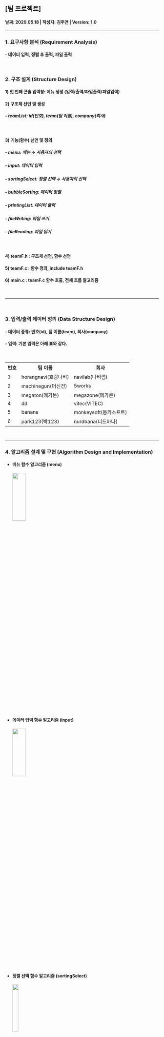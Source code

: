## [팀 프로젝트]
<h4>날짜: 2020.05.18 | 작성자: 김주연 | Version: 1.0 </h4>
<hr>
<h3> 1. 요구사항 분석 (Requirement Analysis) </h3>
<h4>- 데이터 입력, 정렬 후 출력, 파일 출력</h4>
<br>
<h3> 2. 구조 설계 (Structure Design) </h3>
<h4> 1) 첫 번째 콘솔 입력창: 메뉴 생성 (입력/출력/파일출력/파일입력)</h4>

<h4> 2) 구조체 선언 및 생성 </h4>
<h5>- teamList: id(번호), team(팀 이름), company(회사)</h5><br>

<h4> 3) 기능(함수) 선언 및 정의 </h4>
<h5>- menu: 메뉴 → 사용자의 선택 </h5> 
<h5>- input: 데이터 입력</h5> 
<h5>- sortingSelect: 정렬 선택 → 사용자의 선택</h5> 
<h5>- bubbleSorting: 데이터 정렬</h5> 
<h5>- printingList: 데이터 출력</h5>
<h5>- fileWriting: 파일 쓰기</h5> 
<h5>- fileReading: 파일 읽기</h5><br>

<h4> 4) teamF.h : 구조체 선언, 함수 선언 </h4>
<h4> 5) teamF.c : 함수 정의, include teamF.h </h4>
<h4> 6) main.c : teamF.c 함수 호출, 전체 흐름 알고리즘 </h4>
<br>
<hr>
<br>
<h3> 3. 입력/출력 데이터 정의 (Data Structure Design) </h3>
<h4> - 데이터 종류: 번호(id), 팀 이름(team), 회사(company) </h4>
<h4> - 입력: 기본 입력은 아래 표와 같다. </h4>
<br>
<table>
 <tr>
  <th>번호</th>
  <th>팀 이름</th> 
  <th>회사</th>
  </tr>
 
 <tr>
  <td>1</td>
  <td>horangnavi(호랑나비)</td>
  <td>navilab(나비랩)</td>
 </tr>
 
  <tr>
  <td>2</td>
  <td>machinegun(머신건)</td>
  <td>5works</td>
 </tr>
 
  <tr>
  <td>3</td>
  <td>megaton(메가톤)</td>
  <td>megazone(메가존)</td>
 </tr>
 
   <tr>
  <td>4</td>
  <td>dd</td>
  <td>vitec(VITEC)</td>
 </tr>
 
  <tr>
  <td>5</td>
  <td>banana</td>
  <td>monkeysoft(몽키소프트)</td>
 </tr>
 
  <tr>
  <td>6</td>
  <td>park123(박123)</td>
  <td>nurdbana(너드바나)</td>
 </tr>
   </table>

<br>
<hr>
<h3> 4. 알고리즘 설계 및 구현 (Algorithm Design and Implementation) </h3>
<ul>
   <li>
<h4>메뉴 함수 알고리즘 (menu)</h4>
 </li>
<img src="https://github.com/ksa-banana/C_Language/blob/master/TeamProject_20200518/image/menu_Function.png" width="30%" height="20%">
  <li>
<h4>데이터 입력 함수 알고리즘 (input)</h4>
 </li>
<img src="https://github.com/ksa-banana/C_Language/blob/master/TeamProject_20200518/image/input_Function.png" width="30%" height="20%">
  <li>
<h4>정렬 선택 함수 알고리즘 (sortingSelect)</h4>
 </li>
<img src="https://github.com/ksa-banana/C_Language/blob/master/TeamProject_20200518/image/sortingSelect_Function.png" width="20%" height="20%">
<li>
<h4>정렬 함수 알고리즘: 버블정렬(bubbleSorting)</h4>
 </li>
<img src="https://github.com/ksa-banana/C_Language/blob/master/TeamProject_20200518/image/bubbleSorting_Function.png" width="100%" height="70%">
 <li>
<h4>출력 함수 알고리즘 (printingList)</h4>
 </li>
<img src="https://github.com/ksa-banana/C_Language/blob/master/TeamProject_20200518/image/printingList_Function.png" width="100%" height="70%">
 <li>
 <h4>파일 쓰기 및 저장 함수 알고리즘 (fileWriting)</h4>
 </li>
<img src="https://github.com/ksa-banana/C_Language/blob/master/TeamProject_20200518/image/fileWriting_Function.png" width="100%" height="70%">
 <li>
<h4>파일 읽기 함수 알고리즘 (fileReading)</h4>
 </li>
<img src="https://github.com/ksa-banana/C_Language/blob/master/TeamProject_20200518/image/fileReading_Function.png" width="100%" height="70%">
 </ul>
<br>

<br>
<hr>
<h3> 5. 코딩 및 테스트 (Coding and Test) </h3>
<ul>
 <li>
<h4><a href="https://github.com/ksa-banana/C_Language/tree/master/TeamProject_20200518/version_01">프로젝트</a></h4>
 </li>
 <li><h4>첫 번째 출력화면</h4></li>
  <img src="https://github.com/ksa-banana/C_Language/blob/master/TeamProject_20200518/image/01.PNG" width="50%" height="50%">
  <li><h4>입력 선택, 데이터 입력</h4></li>
  <img src="https://github.com/ksa-banana/C_Language/blob/master/TeamProject_20200518/image/02.PNG" width="50%" height="50%">
  <li><h4>정렬 선택, 정렬 기준 </h4></li>
  <img src="https://github.com/ksa-banana/C_Language/blob/master/TeamProject_20200518/image/03.PNG" width="50%" height="50%">
  <li><h4>정렬 기준 선택, 오름차순 선택</h4></li>
  <img src="https://github.com/ksa-banana/C_Language/blob/master/TeamProject_20200518/image/04.PNG" width="100%" height="100%">
  <li><h4>id를 기준으로 오름차순 선택</h4></li>
  <img src="https://github.com/ksa-banana/C_Language/blob/master/TeamProject_20200518/image/05.PNG" width="100%" height="100%">
   <li><h4>id를 기준으로 내림차순 선택</h4></li>
  <img src="https://github.com/ksa-banana/C_Language/blob/master/TeamProject_20200518/image/06.PNG" width="100%" height="100%">
 <li><h4>팀 이름을 기준으로 오름차순 선택</h4></li>
  <img src="https://github.com/ksa-banana/C_Language/blob/master/TeamProject_20200518/image/07.PNG" width="100%" height="100%">
  <li><h4>팀 이름을 기준으로 내림차순 선택</h4></li>
  <img src="https://github.com/ksa-banana/C_Language/blob/master/TeamProject_20200518/image/08.PNG" width="100%" height="100%">
 <li><h4>회사 이름을 기준으로 오름차순 선택</h4></li>
  <img src="https://github.com/ksa-banana/C_Language/blob/master/TeamProject_20200518/image/09.PNG" width="100%" height="100%">
  <li><h4>회사 이름을 기준으로 내림차순 선택</h4></li>
  <img src="https://github.com/ksa-banana/C_Language/blob/master/TeamProject_20200518/image/09.PNG" width="100%" height="100%">
   <li><h4>파일 출력 선택</h4></li>
  <img src="https://github.com/ksa-banana/C_Language/blob/master/TeamProject_20200518/image/10.PNG" width="50%" height="50%">
    <li><h4>파일 출력 결과</h4></li>
  <img src="https://github.com/ksa-banana/C_Language/blob/master/TeamProject_20200518/image/12.PNG" width="100%" height="100%">
 <li><h4>파일 입력 선택, 결과</h4></li>
 <img src="https://github.com/ksa-banana/C_Language/blob/master/TeamProject_20200518/image/11.PNG" width="50%" height="50%">
 </li>
</ul>
